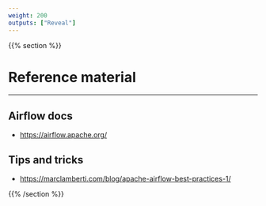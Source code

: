 ```yaml
---
weight: 200
outputs: ["Reveal"]
---
```


{{% section %}}

# Reference material

---

## Airflow docs

- https://airflow.apache.org/

## Tips and tricks

- https://marclamberti.com/blog/apache-airflow-best-practices-1/

{{% /section %}}